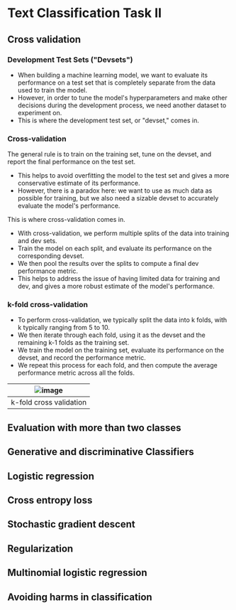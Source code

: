 # Text Classification Task II

## Cross validation

### Development Test Sets ("Devsets")

- When building a machine learning model, we want to evaluate its performance on a test set that is completely separate from the data used to train the model. 
- However, in order to tune the model's hyperparameters and make other decisions during the development process, we need another dataset to experiment on. 
- This is where the development test set, or "devset," comes in.

### Cross-validation
The general rule is to train on the training set, tune on the devset, and report the final performance on the test set. 
- This helps to avoid overfitting the model to the test set and gives a more conservative estimate of its performance. 
- However, there is a paradox here: we want to use as much data as possible for training, but we also need a sizable devset to accurately evaluate the model's performance.

This is where cross-validation comes in. 
- With cross-validation, we perform multiple splits of the data into training and dev sets.
- Train the model on each split, and evaluate its performance on the corresponding devset. 
- We then pool the results over the splits to compute a final dev performance metric. 
- This helps to address the issue of having limited data for training and dev, and gives a more robust estimate of the model's performance.

### k-fold cross-validation
- To perform cross-validation, we typically split the data into k folds, with k typically ranging from 5 to 10. 
- We then iterate through each fold, using it as the devset and the remaining k-1 folds as the training set. 
- We train the model on the training set, evaluate its performance on the devset, and record the performance metric. 
- We repeat this process for each fold, and then compute the average performance metric across all the folds.

|![image](https://user-images.githubusercontent.com/19381768/228710404-c93b39c9-68ad-4223-a12d-3a5cebbad23e.png)|
|:--:|
|k-fold cross validation|


## Evaluation with more than two classes
## Generative and discriminative Classifiers
## Logistic regression
## Cross entropy loss
## Stochastic gradient descent
## Regularization
## Multinomial logistic regression
## Avoiding harms in classification
